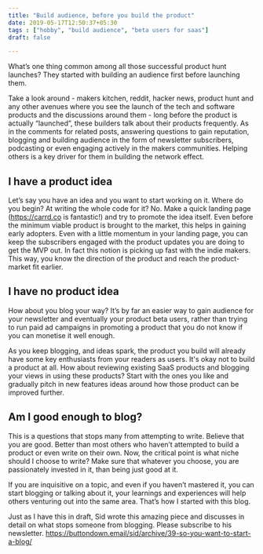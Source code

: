 ```yaml
---
title: "Build audience, before you build the product"
date: 2019-05-17T12:50:37+05:30
tags : ["hobby", "build audience", "beta users for saas"]
draft: false

---
```


What’s one thing common among all those successful product hunt launches? They started with building an audience first before launching them. 

Take a look around - makers kitchen, reddit, hacker news, product hunt and any other avenues where you see the launch of the tech and software products and the discussions around them - long before the product is actually “launched”, these builders talk about their products frequently. As in the comments for related posts, answering questions to gain reputation, blogging and building audience in the form of newsletter subscribers, podcasting or even engaging actively in the makers communities. Helping others is a key driver for them in building the network effect.

## I have a product idea
Let’s say you have an idea and you want to start working on it. Where do you begin? At writing the whole code for it? No. Make a quick landing page (https://carrd.co is fantastic!) and try to promote the idea itself. Even before the minimum viable product is brought to the market, this helps in gaining early adopters. Even with a little momentum in your landing page, you can keep the subscribers engaged with the product updates you are doing to get the MVP out. In fact this notion is picking up fast with the indie makers. This way, you know the direction of the product and reach the product-market fit earlier. 

## I have no product idea
How about you blog your way? It’s by far an easier way to gain audience for your newsletter and eventually your product beta users, rather than trying to run paid ad campaigns in promoting a product that you do not know if you can monetise it well enough.

As you keep blogging, and ideas spark, the product you build will already have some key enthusiasts from your readers as users. It's okay not to build a product at all. How about reviewing existing SaaS products and blogging your views in using these products? Start with the ones you like and gradually pitch in new features ideas around how those product can be improved further.

## Am I good enough to blog?
This is a questions that stops many from attempting to write. Believe that you are good. Better than most others who haven’t attempted to build a product or even write on their own. Now, the critical point is what niche should I choose to write? Make sure that whatever you choose, you are passionately invested in it, than being just good at it.

If you are inquisitive on a topic, and even if you haven’t mastered it, you can start blogging or talking about it, your learnings and experiences will help others venturing out into the same area. That’s how I started with this blog.

Just as I have this in draft, Sid wrote this amazing piece and discusses in detail on what stops someone from blogging. Please subscribe to his newsletter. https://buttondown.email/sid/archive/39-so-you-want-to-start-a-blog/
